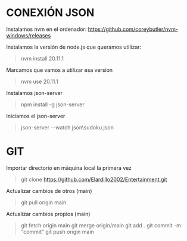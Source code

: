 # CONEXIÓN JSON
 Instalamos nvm en el ordenador: https://github.com/coreybutler/nvm-windows/releases

Instalamos la versión de node.js que queramos utilizar: 
> nvm install 20.11.1

Marcamos que vamos a utilizar esa version
> nvm use 20.11.1

Instalamos json-server
> npm install -g json-server

Iniciamos el json-server
> json-server --watch json\sudoku.json


# GIT
Importar directorio en máquina local la primera vez

> git clone https://github.com/Elardillo2002/Entertainment.git

Actualizar cambios de otros (main)

> git pull origin main

Actualizar cambios propios (main)

> git fetch origin main
> git merge origin/main
> git add .
> git commit -m "commit"
> git push origin main